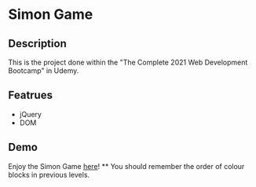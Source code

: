 # Simon Game

## Description

This is the project done within the "The Complete 2021 Web Development Bootcamp" in Udemy.

## Featrues

- jQuery
- DOM

## Demo

Enjoy the Simon Game <a href="https://aanmeba.github.io/udemy-simon-game/" target="_blank">here</a>!
\*\* You should remember the order of colour blocks in previous levels.
